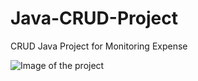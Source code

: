 # Java-CRUD-Project
CRUD Java Project for Monitoring Expense 

![Image of the project](https://github.com/AjBorbzz/Java-CRUD-Project/Proj1.png)
